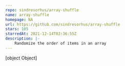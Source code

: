 ```yaml
---
repo: sindresorhus/array-shuffle
name: array-shuffle
homepage: NA
url: https://github.com/sindresorhus/array-shuffle
stars: 105
starredAt: 2021-12-14T02:36:55Z
description: |-
    Randomize the order of items in an array
---
```


[object Object]
